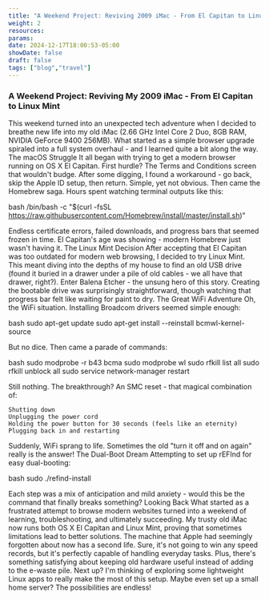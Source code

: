 ```yaml
---
title: "A Weekend Project: Reviving 2009 iMac - From El Capitan to Linux Mint"
weight: 2
resources:
params:
date: 2024-12-17T18:00:53-05:00
showDate: false
draft: false
tags: ["blog","travel"]
---
```

### A Weekend Project: Reviving My 2009 iMac - From El Capitan to Linux Mint
This weekend turned into an unexpected tech adventure when I decided to breathe new life into my old iMac (2.66 GHz Intel Core 2 Duo, 8GB RAM, NVIDIA GeForce 9400 256MB). What started as a simple browser upgrade spiraled into a full system overhaul - and I learned quite a bit along the way.
The macOS Struggle
It all began with trying to get a modern browser running on OS X El Capitan. First hurdle? The Terms and Conditions screen that wouldn't budge. After some digging, I found a workaround - go back, skip the Apple ID setup, then return. Simple, yet not obvious. Then came the Homebrew saga. Hours spent watching terminal outputs like this:

bash
/bin/bash -c "$(curl -fsSL https://raw.githubusercontent.com/Homebrew/install/master/install.sh)"

Endless certificate errors, failed downloads, and progress bars that seemed frozen in time. El Capitan's age was showing - modern Homebrew just wasn't having it.
The Linux Mint Decision
After accepting that El Capitan was too outdated for modern web browsing, I decided to try Linux Mint. This meant diving into the depths of my house to find an old USB drive (found it buried in a drawer under a pile of old cables - we all have that drawer, right?). Enter Balena Etcher - the unsung hero of this story. Creating the bootable drive was surprisingly straightforward, though watching that progress bar felt like waiting for paint to dry.
The Great WiFi Adventure
Oh, the WiFi situation. Installing Broadcom drivers seemed simple enough:

bash
sudo apt-get update
sudo apt-get install --reinstall bcmwl-kernel-source

But no dice. Then came a parade of commands:

bash
sudo modprobe -r b43 bcma
sudo modprobe wl
sudo rfkill list all
sudo rfkill unblock all
sudo service network-manager restart

Still nothing. The breakthrough? An SMC reset - that magical combination of:

    Shutting down
    Unplugging the power cord
    Holding the power button for 30 seconds (feels like an eternity)
    Plugging back in and restarting

Suddenly, WiFi sprang to life. Sometimes the old "turn it off and on again" really is the answer!
The Dual-Boot Dream
Attempting to set up rEFInd for easy dual-booting:

bash
sudo ./refind-install

Each step was a mix of anticipation and mild anxiety - would this be the command that finally breaks something?
Looking Back
What started as a frustrated attempt to browse modern websites turned into a weekend of learning, troubleshooting, and ultimately succeeding. My trusty old iMac now runs both OS X El Capitan and Linux Mint, proving that sometimes limitations lead to better solutions. The machine that Apple had seemingly forgotten about now has a second life. Sure, it's not going to win any speed records, but it's perfectly capable of handling everyday tasks. Plus, there's something satisfying about keeping old hardware useful instead of adding to the e-waste pile. Next up? I'm thinking of exploring some lightweight Linux apps to really make the most of this setup. Maybe even set up a small home server? The possibilities are endless!
